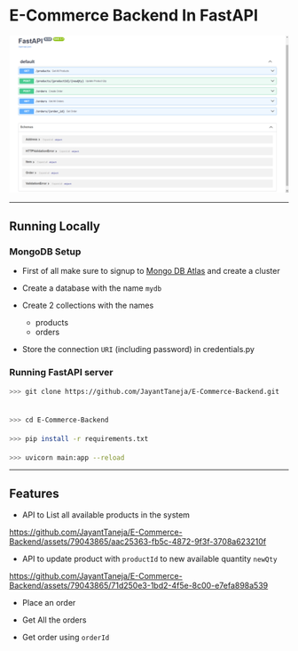 # E-Commerce Backend In FastAPI

![home](./screenshots/home.png)

---

## Running Locally

### MongoDB Setup
- First of all make sure to signup to [Mongo DB Atlas](https://www.mongodb.com/atlas) and create a cluster

- Create a database with the name ```mydb```

- Create 2 collections with the names
    - products
    - orders

- Store the connection ```URI``` (including password) in credentials.py 

### Running FastAPI server

``` bash
>>> git clone https://github.com/JayantTaneja/E-Commerce-Backend.git


>>> cd E-Commerce-Backend

>>> pip install -r requirements.txt

>>> uvicorn main:app --reload
```

---

## Features

- API to List all available products in the system


https://github.com/JayantTaneja/E-Commerce-Backend/assets/79043865/aac25363-fb5c-4872-9f3f-3708a623210f


- API to update product with ```productId``` to new available quantity ```newQty```


https://github.com/JayantTaneja/E-Commerce-Backend/assets/79043865/71d250e3-1bd2-4f5e-8c00-e7efa898a539


- Place an order

- Get All the orders

- Get order using ```orderId```
